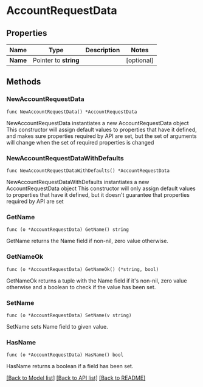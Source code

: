 # AccountRequestData

## Properties

Name | Type | Description | Notes
------------ | ------------- | ------------- | -------------
**Name** | Pointer to **string** |  | [optional] 

## Methods

### NewAccountRequestData

`func NewAccountRequestData() *AccountRequestData`

NewAccountRequestData instantiates a new AccountRequestData object
This constructor will assign default values to properties that have it defined,
and makes sure properties required by API are set, but the set of arguments
will change when the set of required properties is changed

### NewAccountRequestDataWithDefaults

`func NewAccountRequestDataWithDefaults() *AccountRequestData`

NewAccountRequestDataWithDefaults instantiates a new AccountRequestData object
This constructor will only assign default values to properties that have it defined,
but it doesn't guarantee that properties required by API are set

### GetName

`func (o *AccountRequestData) GetName() string`

GetName returns the Name field if non-nil, zero value otherwise.

### GetNameOk

`func (o *AccountRequestData) GetNameOk() (*string, bool)`

GetNameOk returns a tuple with the Name field if it's non-nil, zero value otherwise
and a boolean to check if the value has been set.

### SetName

`func (o *AccountRequestData) SetName(v string)`

SetName sets Name field to given value.

### HasName

`func (o *AccountRequestData) HasName() bool`

HasName returns a boolean if a field has been set.


[[Back to Model list]](../README.md#documentation-for-models) [[Back to API list]](../README.md#documentation-for-api-endpoints) [[Back to README]](../README.md)


